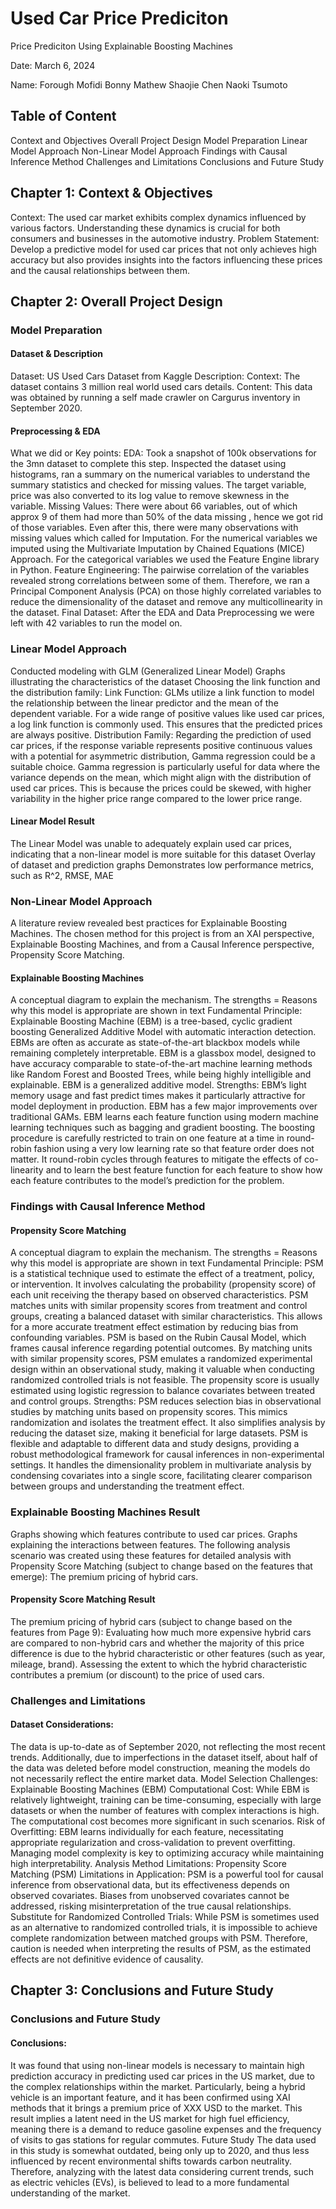 # Used Car Price Prediciton
Price Prediciton Using Explainable Boosting Machines

Date: March 6, 2024

Name: 
Forough Mofidi
Bonny Mathew
Shaojie Chen
Naoki Tsumoto

## Table of Content
  Context and Objectives
  Overall Project Design
  Model Preparation
  Linear Model Approach
  Non-Linear Model Approach
  Findings with Causal Inference Method
  Challenges and Limitations
  Conclusions and Future Study


## Chapter 1: Context & Objectives

Context: The used car market exhibits complex dynamics influenced by various factors. Understanding these dynamics is crucial for both consumers and businesses in the automotive industry.
Problem Statement: Develop a predictive model for used car prices that not only achieves high accuracy but also provides insights into the factors influencing these prices and the causal relationships between them.

## Chapter 2: Overall Project Design
### Model Preparation 
#### Dataset & Description
Dataset: US Used Cars Dataset from Kaggle
Description:
Context: The dataset contains 3 million real world used cars details.
Content: This data was obtained by running a self made crawler on Cargurus inventory in September 2020.

#### Preprocessing & EDA
What we did or Key points:
EDA: Took a snapshot of 100k observations for the 3mn dataset to complete this step. Inspected the dataset using histograms, ran a summary on the numerical variables to understand the summary statistics and checked for missing values. The target variable, price was also converted to its log value to remove skewness in the variable.
Missing Values: There were about 66 variables, out of which approx 9 of them had more than 50% of the data missing , hence we got rid of those variables. Even after this, there were many observations with missing values which called for Imputation. For the numerical variables we imputed using the Multivariate Imputation by Chained Equations (MICE) Approach. For the categorical variables we used the Feature Engine library in Python.
Feature Engineering: The pairwise correlation of the variables revealed strong correlations between some of them. Therefore, we ran a Principal Component Analysis (PCA) on those highly correlated variables to reduce the dimensionality of the dataset and remove any multicollinearity in the dataset. 
Final Dataset: After the EDA and Data Preprocessing we were left with 42 variables to run the model on.

### Linear Model Approach

Conducted modeling with GLM (Generalized Linear Model)
Graphs illustrating the characteristics of the dataset
Choosing the link function and the distribution family:
Link Function: GLMs utilize a link function to model the relationship between the linear predictor and the mean of the dependent variable. For a wide range of positive values like used car prices, a log link function is commonly used. This ensures that the predicted prices are always positive.
Distribution Family: Regarding the prediction of used car prices, if the response variable represents positive continuous values with a potential for asymmetric distribution, Gamma regression could be a suitable choice. Gamma regression is particularly useful for data where the variance depends on the mean, which might align with the distribution of used car prices. This is because the prices could be skewed, with higher variability in the higher price range compared to the lower price range.

#### Linear Model Result
The Linear Model was unable to adequately explain used car prices, indicating that a non-linear model is more suitable for this dataset
Overlay of dataset and prediction graphs
Demonstrates low performance metrics, such as R^2, RMSE, MAE

### Non-Linear Model Approach

A literature review revealed best practices for Explainable Boosting Machines.
The chosen method for this project is from an XAI perspective, Explainable Boosting Machines, and from a Causal Inference perspective, Propensity Score Matching.

#### Explainable Boosting Machines
A conceptual diagram to explain the mechanism. The strengths = Reasons why this model is appropriate are shown in text
Fundamental Principle: Explainable Boosting Machine (EBM) is a tree-based, cyclic gradient boosting Generalized Additive Model with automatic interaction detection. EBMs are often as accurate as state-of-the-art blackbox models while remaining completely interpretable. EBM is a glassbox model, designed to have accuracy comparable to state-of-the-art machine learning methods like Random Forest and Boosted Trees, while being highly intelligible and explainable. EBM is a generalized additive model.
Strengths: EBM’s light memory usage and fast predict times makes it particularly attractive for model deployment in production. EBM has a few major improvements over traditional GAMs. EBM learns each feature function using modern machine learning techniques such as bagging and gradient boosting. The boosting procedure is carefully restricted to train on one feature at a time in round-robin fashion using a very low learning rate so that feature order does not matter. It round-robin cycles through features to mitigate the effects of co-linearity and to learn the best feature function for each feature to show how each feature contributes to the model’s prediction for the problem.

### Findings with Causal Inference Method
#### Propensity Score Matching
A conceptual diagram to explain the mechanism. The strengths = Reasons why this model is appropriate are shown in text
Fundamental Principle: PSM is a statistical technique used to estimate the effect of a treatment, policy, or intervention. It involves calculating the probability (propensity score) of each unit receiving the therapy based on observed characteristics. PSM matches units with similar propensity scores from treatment and control groups, creating a balanced dataset with similar characteristics. This allows for a more accurate treatment effect estimation by reducing bias from confounding variables. PSM is based on the Rubin Causal Model, which frames causal inference regarding potential outcomes. By matching units with similar propensity scores, PSM emulates a randomized experimental design within an observational study, making it valuable when conducting randomized controlled trials is not feasible. The propensity score is usually estimated using logistic regression to balance covariates between treated and control groups.
Strengths: PSM reduces selection bias in observational studies by matching units based on propensity scores. This mimics randomization and isolates the treatment effect. It also simplifies analysis by reducing the dataset size, making it beneficial for large datasets. PSM is flexible and adaptable to different data and study designs, providing a robust methodological framework for causal inferences in non-experimental settings. It handles the dimensionality problem in multivariate analysis by condensing covariates into a single score, facilitating clearer comparison between groups and understanding the treatment effect.

### Explainable Boosting Machines Result
Graphs showing which features contribute to used car prices.
Graphs explaining the interactions between features.
The following analysis scenario was created using these features for detailed analysis with Propensity Score Matching (subject to change based on the features that emerge):
The premium pricing of hybrid cars.

#### Propensity Score Matching Result
The premium pricing of hybrid cars (subject to change based on the features from Page 9):
Evaluating how much more expensive hybrid cars are compared to non-hybrid cars and whether the majority of this price difference is due to the hybrid characteristic or other features (such as year, mileage, brand).
Assessing the extent to which the hybrid characteristic contributes a premium (or discount) to the price of used cars.

### Challenges and Limitations
#### Dataset Considerations: 
The data is up-to-date as of September 2020, not reflecting the most recent trends.
Additionally, due to imperfections in the dataset itself, about half of the data was deleted before model construction, meaning the models do not necessarily reflect the entire market data.
Model Selection Challenges: Explainable Boosting Machines (EBM)
Computational Cost: While EBM is relatively lightweight, training can be time-consuming, especially with large datasets or when the number of features with complex interactions is high. The computational cost becomes more significant in such scenarios.
Risk of Overfitting: EBM learns individually for each feature, necessitating appropriate regularization and cross-validation to prevent overfitting. Managing model complexity is key to optimizing accuracy while maintaining high interpretability.
Analysis Method Limitations: Propensity Score Matching (PSM)
Limitations in Application: PSM is a powerful tool for causal inference from observational data, but its effectiveness depends on observed covariates. Biases from unobserved covariates cannot be addressed, risking misinterpretation of the true causal relationships.
Substitute for Randomized Controlled Trials: While PSM is sometimes used as an alternative to randomized controlled trials, it is impossible to achieve complete randomization between matched groups with PSM. Therefore, caution is needed when interpreting the results of PSM, as the estimated effects are not definitive evidence of causality.

## Chapter 3: Conclusions and Future Study
### Conclusions and Future Study
#### Conclusions: 
It was found that using non-linear models is necessary to maintain high prediction accuracy in predicting used car prices in the US market, due to the complex relationships within the market.
Particularly, being a hybrid vehicle is an important feature, and it has been confirmed using XAI methods that it brings a premium price of XXX USD to the market.
This result implies a latent need in the US market for high fuel efficiency, meaning there is a demand to reduce gasoline expenses and the frequency of visits to gas stations for regular commutes.
Future Study
The data used in this study is somewhat outdated, being only up to 2020, and thus less influenced by recent environmental shifts towards carbon neutrality. Therefore, analyzing with the latest data considering current trends, such as electric vehicles (EVs), is believed to lead to a more fundamental understanding of the market.
